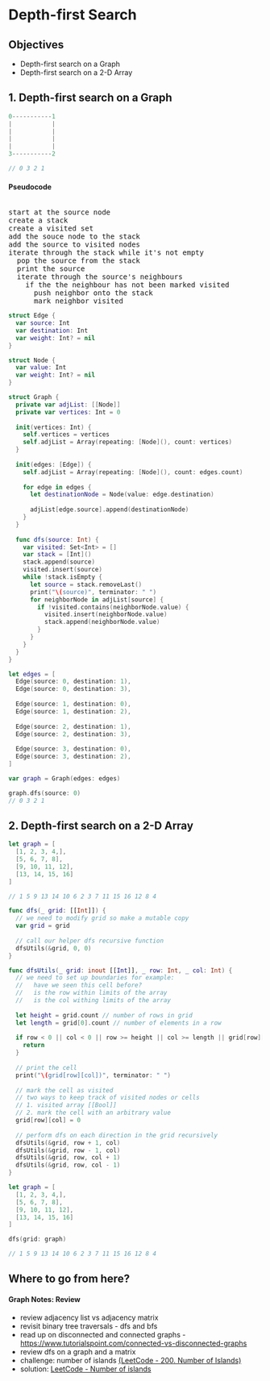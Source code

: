 # Depth-first Search 

## Objectives 

* Depth-first search on a Graph 
* Depth-first search on a 2-D Array 

## 1. Depth-first search on a Graph 

```swift 
0-----------1
|           |
|           |
|           |
|           |
3-----------2

// 0 3 2 1
```

#### Pseudocode 

<pre> 
start at the source node
create a stack
create a visited set
add the souce node to the stack
add the source to visited nodes
iterate through the stack while it's not empty
  pop the source from the stack
  print the source
  iterate through the source's neighbours
    if the the neighbour has not been marked visited
      push neighbor onto the stack
      mark neighbor visited
</pre> 

```swift 
struct Edge {
  var source: Int
  var destination: Int
  var weight: Int? = nil
}

struct Node {
  var value: Int
  var weight: Int? = nil
}

struct Graph {
  private var adjList: [[Node]]
  private var vertices: Int = 0
  
  init(vertices: Int) {
    self.vertices = vertices
    self.adjList = Array(repeating: [Node](), count: vertices)
  }
  
  init(edges: [Edge]) {
    self.adjList = Array(repeating: [Node](), count: edges.count)
    
    for edge in edges {
      let destinationNode = Node(value: edge.destination)
      
      adjList[edge.source].append(destinationNode)
    }
  }
  
  func dfs(source: Int) {
    var visited: Set<Int> = []
    var stack = [Int]()
    stack.append(source)
    visited.insert(source)
    while !stack.isEmpty {
      let source = stack.removeLast()
      print("\(source)", terminator: " ")
      for neighborNode in adjList[source] {
        if !visited.contains(neighborNode.value) {
          visited.insert(neighborNode.value)
          stack.append(neighborNode.value)
        }
      }
    }
  }
}

let edges = [
  Edge(source: 0, destination: 1),
  Edge(source: 0, destination: 3),
  
  Edge(source: 1, destination: 0),
  Edge(source: 1, destination: 2),
  
  Edge(source: 2, destination: 1),
  Edge(source: 2, destination: 3),
  
  Edge(source: 3, destination: 0),
  Edge(source: 3, destination: 2),
]

var graph = Graph(edges: edges)

graph.dfs(source: 0)
// 0 3 2 1 
```

## 2. Depth-first search on a 2-D Array 

```swift 
let graph = [
  [1, 2, 3, 4,],
  [5, 6, 7, 8],
  [9, 10, 11, 12],
  [13, 14, 15, 16]
]

// 1 5 9 13 14 10 6 2 3 7 11 15 16 12 8 4
```

```swift 
func dfs(_ grid: [[Int]]) {
  // we need to modify grid so make a mutable copy
  var grid = grid
  
  // call our helper dfs recursive function
  dfsUtils(&grid, 0, 0)
}

func dfsUtils(_ grid: inout [[Int]], _ row: Int, _ col: Int) {
  // we need to set up boundaries for example:
  //   have we seen this cell before?
  //   is the row within limits of the array
  //   is the col withing limits of the array
  
  let height = grid.count // number of rows in grid
  let length = grid[0].count // number of elements in a row
  
  if row < 0 || col < 0 || row >= height || col >= length || grid[row][col] == 0 {
    return
  }
  
  // print the cell
  print("\(grid[row][col])", terminator: " ")
  
  // mark the cell as visited
  // two ways to keep track of visited nodes or cells
  // 1. visited array [[Bool]]
  // 2. mark the cell with an arbitrary value
  grid[row][col] = 0
  
  // perform dfs on each direction in the grid recursively
  dfsUtils(&grid, row + 1, col)
  dfsUtils(&grid, row - 1, col)
  dfsUtils(&grid, row, col + 1)
  dfsUtils(&grid, row, col - 1)
}

let graph = [
  [1, 2, 3, 4,],
  [5, 6, 7, 8],
  [9, 10, 11, 12],
  [13, 14, 15, 16]
]

dfs(grid: graph)

// 1 5 9 13 14 10 6 2 3 7 11 15 16 12 8 4
```

## Where to go from here? 

#### Graph Notes: Review
* review adjacency list vs adjacency matrix
* revisit binary tree traversals - dfs and bfs
* read up on disconnected and connected graphs - https://www.tutorialspoint.com/connected-vs-disconnected-graphs
* review dfs on a graph and a matrix
* challenge: number of islands [(LeetCode - 200. Number of Islands)](https://leetcode.com/problems/number-of-islands/)
* solution: [LeetCode - Number of islands](https://github.com/alexpaul/Graph/blob/main/Number-of-Islands.md)

